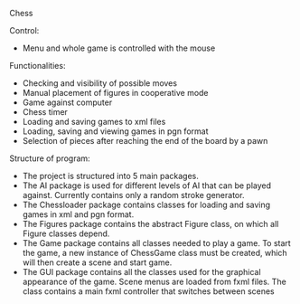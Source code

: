 Chess

Control:
* Menu and whole game is controlled with the mouse

Functionalities:
* Checking and visibility of possible moves
* Manual placement of figures in cooperative mode
* Game against computer
* Chess timer 
* Loading and saving games to xml files
* Loading, saving and viewing games in pgn format
* Selection of pieces after reaching the end of the board by a pawn

Structure of program:
* The project is structured into 5 main packages.
* The AI package is used for different levels of AI that can be played against. Currently contains only a random stroke generator.
* The Chessloader package contains classes for loading and saving games in xml and pgn format.
* The Figures package contains the abstract Figure class, on which all Figure classes depend.
* The Game package contains all classes needed to play a game. To start the game, a new instance of ChessGame class must be created, which will then create a scene and start game.
* The GUI package contains all the classes used for the graphical appearance of the game. Scene menus are loaded from fxml files. The class contains a main fxml controller that switches between scenes
